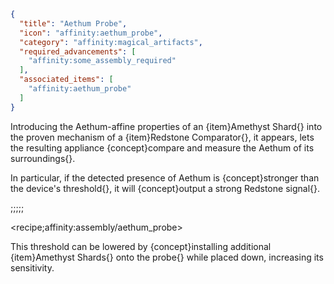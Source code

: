 ```json
{
  "title": "Aethum Probe",
  "icon": "affinity:aethum_probe",
  "category": "affinity:magical_artifacts",
  "required_advancements": [
    "affinity:some_assembly_required"
  ],
  "associated_items": [
    "affinity:aethum_probe"
  ]
}
```

Introducing the Aethum-affine properties of an {item}Amethyst Shard{} into the proven mechanism of a {item}Redstone
Comparator{}, it appears, lets the resulting appliance {concept}compare and measure the Aethum of its surroundings{}.


In particular, if the detected presence of Aethum is {concept}stronger than the device's threshold{}, it will 
{concept}output a strong Redstone signal{}.

;;;;;

<recipe;affinity:assembly/aethum_probe>

This threshold can be lowered by {concept}installing additional {item}Amethyst Shards{} onto the probe{} while placed down, 
increasing its sensitivity.